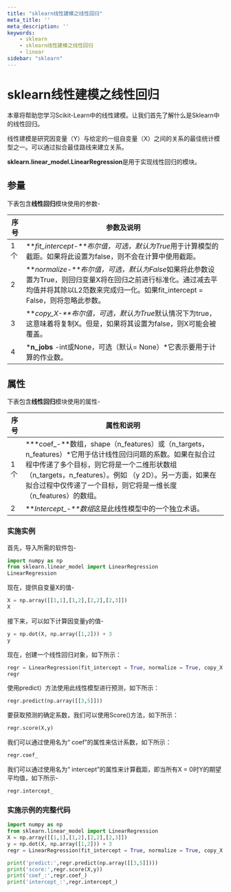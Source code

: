 ```yaml
---
title: "sklearn线性建模之线性回归"
meta_title: ''
meta_description: ''
keywords: 
    - sklearn
    - sklearn线性建模之线性回归
    - linear
sidebar: "sklearn"
---
```

# sklearn线性建模之线性回归

本章将帮助您学习Scikit-Learn中的线性建模。让我们首先了解什么是Sklearn中的线性回归。

线性建模是研究因变量（Y）与给定的一组自变量（X）之间的关系的最佳统计模型之一。可以通过拟合最佳路线来建立关系。

**sklearn.linear_model.LinearRegression**是用于实现线性回归的模块。

## 参量

下表包含**线性回归**模块使用的参数-

| 序号 | 参数及说明                                                   |
| ---- | ------------------------------------------------------------ |
| 1个  | ***fit_intercept-**布尔值，可选，默认为True*用于计算模型的截距。如果将此设置为false，则不会在计算中使用截距。 |
| 2    | ***normalize-**布尔值，可选，默认为False*如果将此参数设置为True，则回归变量X将在回归之前进行标准化。通过减去平均值并将其除以L2范数来完成归一化。如果fit_intercept = False，则将忽略此参数。 |
| 3    | ***copy_X-**布尔值，可选，默认为True*默认情况下为true，这意味着将复制X。但是，如果将其设置为false，则X可能会被覆盖。 |
| 4    | ***n_jobs** -int或None，可选（默认= None）*它表示要用于计算的作业数。 |

## 属性

下表包含**线性回归**模块使用的属性-

| 序号 | 属性和说明                                                   |
| ---- | ------------------------------------------------------------ |
| 1个  | ***coef_-**数组，shape（n_features）或（n_targets，n_features）*它用于估计线性回归问题的系数。如果在拟合过程中传递了多个目标，则它将是一个二维形状数组（n_targets，n_features）。例如 （y 2D）。另一方面，如果在拟合过程中仅传递了一个目标，则它将是一维长度（n_features）的数组。 |
| 2    | ***Intercept_-**数组*这是此线性模型中的一个独立术语。        |

### 实施实例

首先，导入所需的软件包-

```python
import numpy as np
from sklearn.linear_model import LinearRegression
LinearRegression
```

现在，提供自变量X的值-

```python
X = np.array([[1,1],[1,2],[2,2],[2,3]])
X
```

接下来，可以如下计算因变量y的值-

```python
y = np.dot(X, np.array([1,2])) + 3
y
```

现在，创建一个线性回归对象，如下所示：

```python
regr = LinearRegression(fit_intercept = True, normalize = True, copy_X = True, n_jobs = 2).fit(X,y)
regr
```

使用predict）方法使用此线性模型进行预测，如下所示：

```python
regr.predict(np.array([[3,5]]))
```

要获取预测的确定系数，我们可以使用Score()方法，如下所示：

```python
regr.score(X,y)
```

我们可以通过使用名为“ coef”的属性来估计系数，如下所示：

```python
regr.coef_
```

我们可以通过使用名为“ intercept”的属性来计算截距，即当所有X = 0时Y的期望平均值，如下所示-

```python
regr.intercept_
```

### 实施示例的完整代码

```python
import numpy as np
from sklearn.linear_model import LinearRegression
X = np.array([[1,1],[1,2],[2,2],[2,3]])
y = np.dot(X, np.array([1,2])) + 3
regr = LinearRegression(fit_intercept = True, normalize = True, copy_X = True, n_jobs = 2).fit(X,y)

print('predict:',regr.predict(np.array([[3,5]])))
print('score:',regr.score(X,y))
print('coef_:',regr.coef_)
print('intercept_:',regr.intercept_)
```


<code class=backend-type backend-type=free></code>
<code class=gatsby-kernelname data-language=python></code>
<script type="text/javascript" src="https://cdn.freeaihub.com/asset/js/cell.js"></script>
